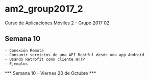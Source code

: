 # am2_group2017_2
Curso de Aplicaciones Móviles 2 - Grupo 2017 02

## Semana 10

	- Conexión Remota
	- Consumir servicios de una API Restful desde una app Android
	- Usando Retrofit como cliente HTTP
	- Ejemplos

*** Semana 10 - Viernes 20 de Octubre ***
